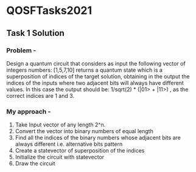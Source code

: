 # QOSFTasks2021
## Task 1 Solution

### Problem - <br>
Design a quantum circuit that considers as input the following vector of integers numbers: [1,5,7,10]
returns a quantum state which is a superposition of indices of the target solution, obtaining in the output the indices of the inputs where two adjacent bits will always have different values. In this case the output should be: 1/sqrt(2) * (|01> + |11>) , as the correct indices are 1 and 3.

### My approach - <br>
<ol>
    <li> Take Input vector of any length 2^n. </li>
    <li> Convert the vector into binary numbers of equal length </li>
    <li> Find all the indices of the binary numbers whose adjacent bits are always different i.e. alternative bits pattern </li>
    <li> Create a statevector of superposition of the indices </li>
    <li> Initialize the circuit with statevector </li>
    <li> Draw the circuit </li>
</ol>
